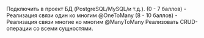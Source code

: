 Подключить в проект БД (PostgreSQL/MySQL/и т.д.).
(0 - 7 баллов) - Реализация связи один ко многим @OneToMany
(8 - 10 баллов) - Реализация связи многие ко многим @ManyToMany
Реализовать CRUD-операции со всеми сущностями.
